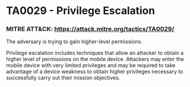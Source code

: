 # TA0029 - Privilege Escalation

### MITRE ATT&CK: https://attack.mitre.org/tactics/TA0029/

The adversary is trying to gain higher-level permissions.

Privilege escalation includes techniques that allow an attacker to obtain a higher level of permissions on the mobile device. Attackers may enter the mobile device with very limited privileges and may be required to take advantage of a device weakness to obtain higher privileges necessary to successfully carry out their mission objectives.